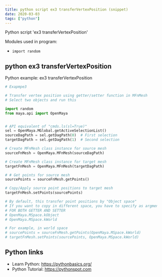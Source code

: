 ```yaml
---
title: python script ex3 transferVertexPosition (snippet)
date: 2020-03-03
tags: ["python"]
---
```

Python script 'ex3 transferVertexPosition'


Modules used in program: 
* `import random `

## python ex3 transferVertexPosition

Python example: ex3 transferVertexPosition

```python
# Exapmpe3

# Transfer vertex position using getter/setter function in MFnMesh 
# Select two objects and run this

import random 
from maya.api import OpenMaya


# API equivalent of "cmds.ls(sl=True)"
sel = OpenMaya.MGlobal.getActiveSelectionList()
sourceDagPath = sel.getDagPath(0)  # First selection
targetDagPath = sel.getDagPath(1)  # Second selection

# Create MFnMesh class instance for source mesh
sourceFnMesh = OpenMaya.MFnMesh(sourceDagPath)

# Create MFnMesh class instance for target mesh
targetFnMesh = OpenMaya.MFnMesh(targetDagPath)

# # Get points for source mesh
sourcePoints = sourceFnMesh.getPoints()

# Copy/Apply source point positions to target mesh
targetFnMesh.setPoints(sourcePoints)

# By default, this transfer point positions by "Object space"
# If you want to copy in different space, you have to specify as argments.
# FOR BOTH GETTER AND SETTER
# OpenMaya.MSpace.kObject
# OpenMaya.MSpace.kWorld

# For example, in world space
# sourcePoints = sourceFnMesh.getPoints(OpenMaya.MSpace.kWorld)
# targetFnMesh.setPoints(sourcePoints, OpenMaya.MSpace.kWorld)


```

## Python links

- Learn Python: https://pythonbasics.org/
- Python Tutorial: https://pythonspot.com
